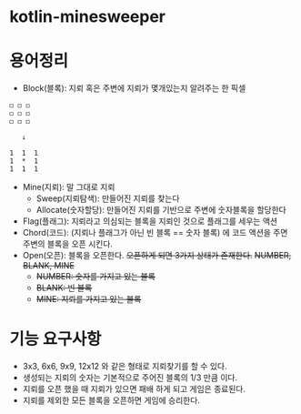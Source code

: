# kotlin-minesweeper

# 용어정리

- Block(블록): 지뢰 혹은 주변에 지뢰가 몇개있는지 알려주는 한 픽셀

```
◻️ ◻️ ◻️
️◻️ ◻️ ◻️
◻️ ◻️ ◻️

   ↓

1  1  1
1  *  1
1  1  1
```

- Mine(지뢰): 말 그대로 지뢰
    - Sweep(지뢰탐색): 만들어진 지뢰를 찾는다
    - Allocate(숫자할당): 만들어진 지뢰를 기반으로 주변에 숫자블록을 할당한다
- Flag(플래그): 지뢰라고 의심되는 블록을 지뢰인 것으로 플래그를 세우는 액션
- Chord(코드): (지뢰나 플래그가 아닌 빈 블록 == 숫자 블록) 에 코드 액션을 주면 주변의 블록을 오픈 시킨다.
- Open(오픈): 블록을 오픈한다. ~~오픈하게 되면 3가지 상태가 존재한다.~~ ~~NUMBER, BLANK, MINE~~
    - ~~NUMBER: 숫자를 가지고 있는 블록~~
    - ~~BLANK: 빈 블록~~
    - ~~MINE: 지뢰를 가지고 있는 블록~~

# 기능 요구사항

- 3x3, 6x6, 9x9, 12x12 와 같은 형태로 지뢰찾기를 할 수 있다.
- 생성되는 지뢰의 숫자는 기본적으로 주어진 블록의 1/3 만큼 이다.
- 지뢰를 오픈 했을 때 지뢰가 있으면 패배 하게 되고 게임은 종료된다.
- 지뢰를 제외한 모든 블록을 오픈하면 게임에 승리한다.